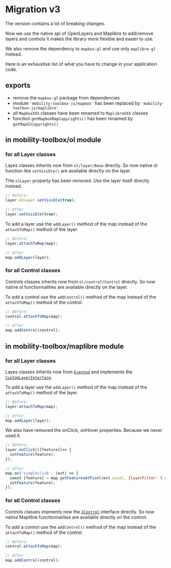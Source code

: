 # Migration v3

The version contains a lot of breaking changes.

Now we use the native api of OpenLayers and Maplibre to add/remove layers and controls it makes the library more flexible and easier to use.

We also remove the dependency to  `mapbox-gl` and use only `maplibre-gl` instead.

Here is an exhaustive list of what you have to change in your application code.

## exports

- remove the `mapbox-gl` package from dependencies
- module `'mobility-toolbox-js/mapbox'` has been replaced by `'mobility-toolbox-js/maplibre'`
- all `MapboxXXX` classes have been renamed to `MaplibreXXX` classes
- function `getMapboxMapCopyrights()` has been renamed by `getMapGlCopyrights()`

## in mobility-toolbox/ol module

### for all Layer classes

Layes classes inherits now from `ol/layer/Base` directly.
So now native ol function like `setVisible()` are available directly on the layer.

THe `olLayer` property has been removed. Use the layer itself directly instead.

```js
// Before:
layer.olLayer.setVisible(true);

// After
layer.setVisible(true);
```

To add a layer use the `addLayer()` method of the map instead of the `attachToMap()` method of the layer.

```js
// Before:
layer.attachToMap(map);

// After
map.addLayer(layer);
```

### for all Control classes

Controls classes inherits now from `ol/control/Control` directly.
So now native ol functionnalities are available directly on the layer.

To add a control use the `addControl()` method of the map instead of the `attachToMap()` method of the control.

```js
// Before:
control.attachToMap(map);

// After
map.addControl(control);
```

## in mobility-toolbox/maplibre module

### for all Layer classes

Layes classes inherits now from [`Evented`](https://maplibre.org/maplibre-gl-js/docs/API/classes/Evented/) and implements the [`CustomLayerInterface`](https://maplibre.org/maplibre-gl-js/docs/API/interfaces/CustomLayerInterface/).

To add a layer use the `addLayer()` method of the map instead of the `attachToMap()` method of the layer.

```js
// Before:
layer.attachToMap(map);

// After
map.addLayer(layer);
```

We also have removed the onClick, onHover properties. Because we never used it.

```js
// Before:
layer.onClick(([feature])=> {
  setFeature(feature);
});

// after
map.on('singleclick', (evt) => {
  const [feature] = map.getFeaturesAtPixel(evt.pixel, {layerFilter: l => l=== layer}) || [];
  setFeature(feature);
});
```

### for all Control classes

Controls classes impments now the  [`IControl`](https://maplibre.org/maplibre-gl-js/docs/API/interfaces/IControl/) interface directly.
So now native Maplibre functionnalities are available directly on the control.

To add a control use the `addControl()` method of the map instead of the `attachToMap()` method of the control.

```js
// Before:
control.attachToMap(map);

// After
map.addControl(control);
```

